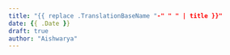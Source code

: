 ```yaml
---
title: "{{ replace .TranslationBaseName "-" " " | title }}"
date: {{ .Date }}
draft: true
author: "Aishwarya"
---
```


